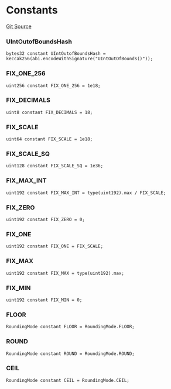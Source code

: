 # Constants
[Git Source](https://github.com/larrythecucumber321/protocol/blob/aabf2c9d4120808940fb3be9193cb66ea71ac351/contracts/libraries/Fixed.sol)

### UIntOutofBoundsHash

```solidity
bytes32 constant UIntOutofBoundsHash = keccak256(abi.encodeWithSignature("UIntOutOfBounds()"));
```

### FIX_ONE_256

```solidity
uint256 constant FIX_ONE_256 = 1e18;
```

### FIX_DECIMALS

```solidity
uint8 constant FIX_DECIMALS = 18;
```

### FIX_SCALE

```solidity
uint64 constant FIX_SCALE = 1e18;
```

### FIX_SCALE_SQ

```solidity
uint128 constant FIX_SCALE_SQ = 1e36;
```

### FIX_MAX_INT

```solidity
uint192 constant FIX_MAX_INT = type(uint192).max / FIX_SCALE;
```

### FIX_ZERO

```solidity
uint192 constant FIX_ZERO = 0;
```

### FIX_ONE

```solidity
uint192 constant FIX_ONE = FIX_SCALE;
```

### FIX_MAX

```solidity
uint192 constant FIX_MAX = type(uint192).max;
```

### FIX_MIN

```solidity
uint192 constant FIX_MIN = 0;
```

### FLOOR

```solidity
RoundingMode constant FLOOR = RoundingMode.FLOOR;
```

### ROUND

```solidity
RoundingMode constant ROUND = RoundingMode.ROUND;
```

### CEIL

```solidity
RoundingMode constant CEIL = RoundingMode.CEIL;
```

